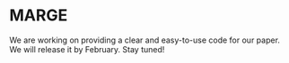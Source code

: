 # MARGE

We are working on providing a clear and easy-to-use code for our paper.
We will release it by February.
Stay tuned!
